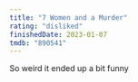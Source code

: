 ```yaml
---
title: "7 Women and a Murder"
rating: "disliked"
finishedDate: 2023-01-07
tmdb: "890541"
---
```


So weird it ended up a bit funny
